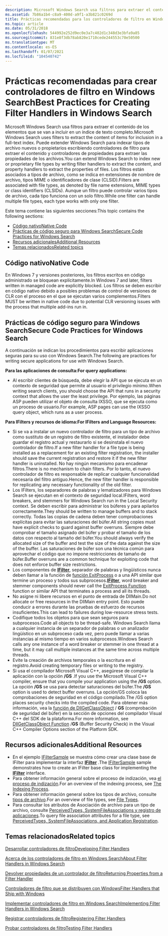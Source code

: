 ```yaml
---
description: Microsoft Windows Search usa filtros para extraer el contenido de los elementos que se van a incluir en un índice de texto completo.
ms.assetid: 7b86a1b4-c8a9-400d-a9f1-a3b821c0269d
title: Prácticas recomendadas para los controladores de filtro en Windows Search
ms.topic: article
ms.date: 05/31/2018
ms.openlocfilehash: 544992e252d9ec0e3a7c402d1c348d3e3bfa9a85
ms.sourcegitcommit: 831e8f3db78ab820e1710cede244553c70e50500
ms.translationtype: MT
ms.contentlocale: es-ES
ms.lasthandoff: 01/07/2021
ms.locfileid: "104540742"
---
```

# <a name="best-practices-for-creating-filter-handlers-in-windows-search"></a><span data-ttu-id="a6895-103">Prácticas recomendadas para crear controladores de filtro en Windows Search</span><span class="sxs-lookup"><span data-stu-id="a6895-103">Best Practices for Creating Filter Handlers in Windows Search</span></span>

<span data-ttu-id="a6895-104">Microsoft Windows Search usa filtros para extraer el contenido de los elementos que se van a incluir en un índice de texto completo.</span><span class="sxs-lookup"><span data-stu-id="a6895-104">Microsoft Windows Search uses filters to extract the content of items for inclusion in a full-text index.</span></span> <span data-ttu-id="a6895-105">Puede extender Windows Search para indexar tipos de archivo nuevos o propietarios escribiendo controladores de filtro para extraer el contenido y controladores de propiedades para extraer las propiedades de los archivos.</span><span class="sxs-lookup"><span data-stu-id="a6895-105">You can extend Windows Search to index new or proprietary file types by writing filter handlers to extract the content, and property handlers to extract the properties of files.</span></span> <span data-ttu-id="a6895-106">Los filtros están asociados a tipos de archivo, como se indica en extensiones de nombre de archivo, tipos MIME o identificadores de clase (CLSID).</span><span class="sxs-lookup"><span data-stu-id="a6895-106">Filters are associated with file types, as denoted by file name extensions, MIME types or class identifiers (CLSIDs).</span></span> <span data-ttu-id="a6895-107">Aunque un filtro puede controlar varios tipos de archivo, cada tipo funciona con un solo filtro.</span><span class="sxs-lookup"><span data-stu-id="a6895-107">While one filter can handle multiple file types, each type works with only one filter.</span></span>

<span data-ttu-id="a6895-108">Este tema contiene las siguientes secciones:</span><span class="sxs-lookup"><span data-stu-id="a6895-108">This topic contains the following sections:</span></span>

-   [<span data-ttu-id="a6895-109">Código nativo</span><span class="sxs-lookup"><span data-stu-id="a6895-109">Native Code</span></span>](#native-code)
-   [<span data-ttu-id="a6895-110">Prácticas de código seguro para Windows Search</span><span class="sxs-lookup"><span data-stu-id="a6895-110">Secure Code Practices for Windows Search</span></span>](#secure-code-practices-for-windows-search)
-   [<span data-ttu-id="a6895-111">Recursos adicionales</span><span class="sxs-lookup"><span data-stu-id="a6895-111">Additional Resources</span></span>](#additional-resources)
-   [<span data-ttu-id="a6895-112">Temas relacionados</span><span class="sxs-lookup"><span data-stu-id="a6895-112">Related topics</span></span>](#related-topics)

## <a name="native-code"></a><span data-ttu-id="a6895-113">Código nativo</span><span class="sxs-lookup"><span data-stu-id="a6895-113">Native Code</span></span>

<span data-ttu-id="a6895-114">En Windows 7 y versiones posteriores, los filtros escritos en código administrado se bloquean explícitamente.</span><span class="sxs-lookup"><span data-stu-id="a6895-114">In Windows 7 and later, filters written in managed code are explicitly blocked.</span></span> <span data-ttu-id="a6895-115">Los filtros se deben escribir en código nativo debido a posibles problemas de control de versiones de CLR con el proceso en el que se ejecutan varios complementos.</span><span class="sxs-lookup"><span data-stu-id="a6895-115">Filters MUST be written in native code due to potential CLR versioning issues with the process that multiple add-ins run in.</span></span>

## <a name="secure-code-practices-for-windows-search"></a><span data-ttu-id="a6895-116">Prácticas de código seguro para Windows Search</span><span class="sxs-lookup"><span data-stu-id="a6895-116">Secure Code Practices for Windows Search</span></span>

<span data-ttu-id="a6895-117">A continuación se indican los procedimientos para escribir aplicaciones seguras para su uso con Windows Search.</span><span class="sxs-lookup"><span data-stu-id="a6895-117">The following are practices for writing secure applications for use with Windows Search.</span></span>

<span data-ttu-id="a6895-118">**Para las aplicaciones de consulta:**</span><span class="sxs-lookup"><span data-stu-id="a6895-118">**For query applications:**</span></span>

-   <span data-ttu-id="a6895-119">Al escribir clientes de búsqueda, debe elegir la API que se ejecuta en un contexto de seguridad que permite al usuario el privilegio mínimo.</span><span class="sxs-lookup"><span data-stu-id="a6895-119">When writing search clients, you should choose the API that runs in a security context that allows the user the least privilege.</span></span> <span data-ttu-id="a6895-120">Por ejemplo, las páginas ASP pueden utilizar el objeto de consulta IXSSO, que se ejecuta como un proceso de usuario.</span><span class="sxs-lookup"><span data-stu-id="a6895-120">For example, ASP pages can use the IXSSO query object, which runs as a user process.</span></span>

<span data-ttu-id="a6895-121">**Para IFilters y recursos de idioma:**</span><span class="sxs-lookup"><span data-stu-id="a6895-121">**For IFilters and Language Resources:**</span></span>

-   <span data-ttu-id="a6895-122">Si se va a instalar un nuevo controlador de filtro para un tipo de archivo como sustituto de un registro de filtro existente, el instalador debe guardar el registro actual y restaurarlo si se desinstala el nuevo controlador de filtro.</span><span class="sxs-lookup"><span data-stu-id="a6895-122">If a new filter handler for a file type is being installed as a replacement for an existing filter registration, the installer should save the current registration and restore it if the new filter handler is uninstalled.</span></span> <span data-ttu-id="a6895-123">No hay ningún mecanismo para encadenar filtros.</span><span class="sxs-lookup"><span data-stu-id="a6895-123">There is no mechanism to chain filters.</span></span> <span data-ttu-id="a6895-124">Por lo tanto, el nuevo controlador de filtro es responsable de replicar cualquier funcionalidad necesaria del filtro antiguo.</span><span class="sxs-lookup"><span data-stu-id="a6895-124">Hence, the new filter handler is responsible for replicating any necessary functionality of the old filter.</span></span>
-   <span data-ttu-id="a6895-125">Los IFilters, los separadores de palabras y lematizadores para Windows Search se ejecutan en el contexto de seguridad local.</span><span class="sxs-lookup"><span data-stu-id="a6895-125">IFilters, word breakers, and stemmers for Windows Search run in the Local Security context.</span></span> <span data-ttu-id="a6895-126">Se deben escribir para administrar los búferes y para apilarlos correctamente.</span><span class="sxs-lookup"><span data-stu-id="a6895-126">They should be written to manage buffers and to stack correctly.</span></span> <span data-ttu-id="a6895-127">Todas las copias de cadena deben tener comprobaciones explícitas para evitar las saturaciones del búfer.</span><span class="sxs-lookup"><span data-stu-id="a6895-127">All string copies must have explicit checks to guard against buffer overruns.</span></span> <span data-ttu-id="a6895-128">Siempre debe comprobar el tamaño asignado del búfer y probar el tamaño de los datos con respecto al tamaño del búfer.</span><span class="sxs-lookup"><span data-stu-id="a6895-128">You should always verify the allocated size of the buffer and test the size of the data against the size of the buffer.</span></span> <span data-ttu-id="a6895-129">Las saturaciones de búfer son una técnica común para aprovechar el código que no impone restricciones de tamaño de búfer.</span><span class="sxs-lookup"><span data-stu-id="a6895-129">Buffer overruns are a common technique for exploiting code that does not enforce buffer size restrictions.</span></span>
-   <span data-ttu-id="a6895-130">Los componentes de [**IFilter**](/windows/win32/api/filter/nn-filter-ifilter), separador de palabras y lingüísticos nunca deben llamar a la función de [función ExitProcess](/windows/win32/api/processthreadsapi/nf-processthreadsapi-exitprocess) o a una API similar que termine un proceso y todos sus subprocesos.</span><span class="sxs-lookup"><span data-stu-id="a6895-130">[**IFilter**](/windows/win32/api/filter/nn-filter-ifilter), word breaker and stemmer components should never call the [ExitProcess Function](/windows/win32/api/processthreadsapi/nf-processthreadsapi-exitprocess) function or similar API that terminates a process and all its threads.</span></span>
-   <span data-ttu-id="a6895-131">No asigne ni libere recursos en el punto de entrada de DllMain.</span><span class="sxs-lookup"><span data-stu-id="a6895-131">Do not allocate or free resources in the DllMain entry point.</span></span> <span data-ttu-id="a6895-132">Esto puede conducir a errores durante las pruebas de esfuerzo de recursos insuficientes.</span><span class="sxs-lookup"><span data-stu-id="a6895-132">This can lead to failures during low-resource stress tests.</span></span>
-   <span data-ttu-id="a6895-133">Codifique todos los objetos para que sean seguros para subprocesos.</span><span class="sxs-lookup"><span data-stu-id="a6895-133">Code all objects to be thread-safe.</span></span> <span data-ttu-id="a6895-134">Windows Search llama a cualquier instancia de un separador de palabras o un analizador lingüístico en un subproceso cada vez, pero puede llamar a varias instancias al mismo tiempo en varios subprocesos.</span><span class="sxs-lookup"><span data-stu-id="a6895-134">Windows Search calls any one instance of a word breaker or stemmer in one thread at a time, but it may call multiple instances at the same time across multiple threads.</span></span>
-   <span data-ttu-id="a6895-135">Evite la creación de archivos temporales o la escritura en el registro.</span><span class="sxs-lookup"><span data-stu-id="a6895-135">Avoid creating temporary files or writing to the registry.</span></span>
-   <span data-ttu-id="a6895-136">Si usa el compilador Microsoft Visual C++, asegúrese de compilar la aplicación con la opción **/GS** .</span><span class="sxs-lookup"><span data-stu-id="a6895-136">If you use the Microsoft Visual C++ compiler, ensure that you compile your application using the **/GS** option.</span></span> <span data-ttu-id="a6895-137">La opción **/GS** se usa para detectar saturaciones del búfer.</span><span class="sxs-lookup"><span data-stu-id="a6895-137">The **/GS** option is used to detect buffer overruns.</span></span> <span data-ttu-id="a6895-138">La opción/GS coloca las comprobaciones de seguridad en el código compilado.</span><span class="sxs-lookup"><span data-stu-id="a6895-138">The /GS option places security checks into the compiled code.</span></span> <span data-ttu-id="a6895-139">Para obtener más información, vea la [función de DllGetClassObject](https://msdn.microsoft.com/library/8dbf701c(vs.71).aspx)  / **GS** (comprobación de seguridad del búfer) en la sección de opciones del compilador Visual C++ del SDK de la plataforma.</span><span class="sxs-lookup"><span data-stu-id="a6895-139">For more information, see [DllGetClassObject Function](https://msdn.microsoft.com/library/8dbf701c(vs.71).aspx) /**GS** (Buffer Security Check) in the Visual C++ Compiler Options section of the Platform SDK.</span></span>

## <a name="additional-resources"></a><span data-ttu-id="a6895-140">Recursos adicionales</span><span class="sxs-lookup"><span data-stu-id="a6895-140">Additional Resources</span></span>

-   <span data-ttu-id="a6895-141">En el ejemplo [IFilterSample](https://github.com/microsoft/Windows-classic-samples/tree/master/Samples/Win7Samples/winui/WindowsSearch/IFilterSample) se muestra cómo crear una clase base de IFilter para implementar la interfaz [**IFilter**](/windows/win32/api/filter/nn-filter-ifilter) .</span><span class="sxs-lookup"><span data-stu-id="a6895-141">The [IFilterSample](https://github.com/microsoft/Windows-classic-samples/tree/master/Samples/Win7Samples/winui/WindowsSearch/IFilterSample) sample demonstrates how to create an IFilter base class for implementing the [**IFilter**](/windows/win32/api/filter/nn-filter-ifilter) interface.</span></span>
-   <span data-ttu-id="a6895-142">Para obtener información general sobre el proceso de indización, vea [el proceso de indización](-search-indexing-process-overview.md).</span><span class="sxs-lookup"><span data-stu-id="a6895-142">For an overview of the indexing process, see [The Indexing Process](-search-indexing-process-overview.md).</span></span>
-   <span data-ttu-id="a6895-143">Para obtener información general sobre los tipos de archivo, consulte [tipos de archivo](../shell/fa-file-types.md).</span><span class="sxs-lookup"><span data-stu-id="a6895-143">For an overview of file types, see [File Types](../shell/fa-file-types.md).</span></span>
-   <span data-ttu-id="a6895-144">Para consultar los atributos de Asociación de archivo para un tipo de archivo, consulte [PerceivedTypes, SystemFileAssociations y registro de aplicaciones](/previous-versions/windows/desktop/legacy/cc144150(v=vs.85)).</span><span class="sxs-lookup"><span data-stu-id="a6895-144">To query file association attributes for a file type, see [PerceivedTypes, SystemFileAssociations, and Application Registration](/previous-versions/windows/desktop/legacy/cc144150(v=vs.85)).</span></span>

## <a name="related-topics"></a><span data-ttu-id="a6895-145">Temas relacionados</span><span class="sxs-lookup"><span data-stu-id="a6895-145">Related topics</span></span>

<dl> <dt>

[<span data-ttu-id="a6895-146">Desarrollar controladores de filtro</span><span class="sxs-lookup"><span data-stu-id="a6895-146">Developing Filter Handlers</span></span>](-search-ifilter-conceptual.md)
</dt> <dt>

[<span data-ttu-id="a6895-147">Acerca de los controladores de filtro en Windows Search</span><span class="sxs-lookup"><span data-stu-id="a6895-147">About Filter Handlers in Windows Search</span></span>](-search-ifilter-about.md)
</dt> <dt>

[<span data-ttu-id="a6895-148">Devolver propiedades de un controlador de filtro</span><span class="sxs-lookup"><span data-stu-id="a6895-148">Returning Properties from a Filter Handler</span></span>](-search-ifilter-property-filtering.md)
</dt> <dt>

[<span data-ttu-id="a6895-149">Controladores de filtro que se distribuyen con Windows</span><span class="sxs-lookup"><span data-stu-id="a6895-149">Filter Handlers that Ship with Windows</span></span>](-search-ifilter-implementations.md)
</dt> <dt>

[<span data-ttu-id="a6895-150">Implementar controladores de filtro en Windows Search</span><span class="sxs-lookup"><span data-stu-id="a6895-150">Implementing Filter Handlers in Windows Search</span></span>](-search-ifilter-constructing-filters.md)
</dt> <dt>

[<span data-ttu-id="a6895-151">Registrar controladores de filtro</span><span class="sxs-lookup"><span data-stu-id="a6895-151">Registering Filter Handlers</span></span>](-search-ifilter-registering-filters.md)
</dt> <dt>

[<span data-ttu-id="a6895-152">Probar controladores de filtro</span><span class="sxs-lookup"><span data-stu-id="a6895-152">Testing Filter Handlers</span></span>](-search-ifilter-testing-filters.md)
</dt> </dl>

 

 
